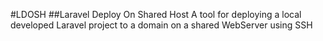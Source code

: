 ﻿#LDOSH
##Laravel Deploy On Shared Host
A tool for deploying a local developed Laravel project to a domain on a shared WebServer using SSH